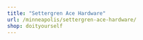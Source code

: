 ```yaml
---
title: "Settergren Ace Hardware"
url: /minneapolis/settergren-ace-hardware/
shop: doityourself
---
```

